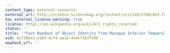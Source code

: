 ```yaml
---
content_type: external-resource
external_url: http://science.sciencemag.org/content/sci/310/5749/863.full.pdf?casa_token=KJiHSWLrshIAAAAA:FKLW9zUrMFf0n0qtVXKa-8WQqapjJ012H80-IWSPE8z80Q7xVi8THWosn34fzFj2r5vCi9ZVhbH4RUU
has_external_license_warning: true
license: https://en.wikipedia.org/wiki/All_rights_reserved
status: ''
title: '"Fast Readout of Object Identity from Macaque Inferior Temporal Cortex."'
uid: 4cf10ee2-ea63-4c74-aa14-444cf383f5d6
wayback_url: ''
---
```

